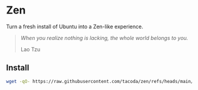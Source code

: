 # Zen

Turn a fresh install of Ubuntu into a Zen-like experience.

> _When you realize nothing is lacking, the whole world belongs to you._
>
> Lao Tzu

## Install

```sh
wget -qO- https://raw.githubusercontent.com/tacoda/zen/refs/heads/main/zen | bash
```
